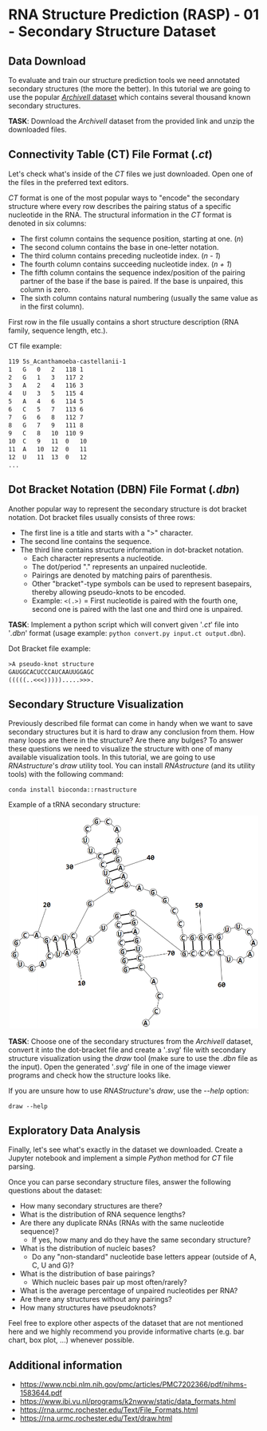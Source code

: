 # RNA Structure Prediction (RASP) - 01 - Secondary Structure Dataset

## Data Download
To evaluate and train our structure prediction tools we need annotated secondary structures (the more the better).
In this tutorial we are going to use the popular [_ArchiveII_ dataset](https://rna.urmc.rochester.edu/pub/archiveII.tar.gz) which contains several thousand known secondary structures.

**TASK**: Download the _ArchiveII_ dataset from the provided link and unzip the downloaded files.

## Connectivity Table (CT) File Format (_.ct_)
Let's check what's inside of the _CT_ files we just downloaded. Open one of the files in the preferred text editors.

_CT_ format is one of the most popular ways to "encode" the secondary structure where every row describes the pairing status of a specific nucleotide in the RNA.
The structural information in the _CT_ format is denoted in six columns:
- The first column contains the sequence position, starting at one. (_n_)
- The second column contains the base in one-letter notation.
- The third column contains preceding nucleotide index. (_n - 1_)
- The fourth column contains succeeding nucleotide index. (_n + 1_)
- The fifth column contains the sequence index/position of the pairing partner of the base if the base is paired. If the base is unpaired, this column is zero.
- The sixth column contains natural numbering (usually the same value as in the first column).

First row in the file usually contains a short structure description (RNA family, sequence length, etc.).

CT file example:
```
119	5s_Acanthamoeba-castellanii-1
1	G	0	2	118	1
2	G	1	3	117	2
3	A	2	4	116	3
4	U	3	5	115	4
5	A	4	6	114	5
6	C	5	7	113	6
7	G	6	8	112	7
8	G	7	9	111	8
9	C	8	10	110	9
10	C	9	11	0	10
11	A	10	12	0	11
12	U	11	13	0	12
...
```

## Dot Bracket Notation (DBN) File Format (_.dbn_)
Another popular way to represent the secondary structure is dot bracket notation. Dot bracket files usually consists of three rows:
- The first line is a title and starts with a ">" character.
- The second line contains the sequence.
- The third line contains structure information in dot-bracket notation.
  - Each character represents a nucleotide. 
  - The dot/period "." represents an unpaired nucleotide.
  - Pairings are denoted by matching pairs of parenthesis.
  - Other "bracket"-type symbols can be used to represent basepairs, thereby allowing pseudo-knots to be encoded.
  - Example: `<(.>)` = First nucleotide is paired with the fourth one, second one is paired with the last one and third one is unpaired.
 
**TASK**: Implement a python script which will convert given '_.ct_' file into '_.dbn_' format (usage example: `python convert.py input.ct output.dbn`).

Dot Bracket file example:
```
>A pseudo-knot structure
GAUGGCACUCCCAUCAAUUGGAGC
(((((..<<<))))).....>>>.
```

## Secondary Structure Visualization
Previously described file format can come in handy when we want to save secondary structures but it is hard to draw any conclusion from them. How many loops are there in the structure? Are there any bulges? To answer these questions we need to visualize the structure with one of many available visualization tools. In this tutorial, we are going to use _RNAstructure_'s _draw_ utility tool. You can install _RNAstructure_ (and its utility tools) with the following command:
```
conda install bioconda::rnastructure
```

Example of a tRNA secondary structure:
<p align="center">
 <img src="../imgs/trna_visualized.png" width="500">
</p>


**TASK**: Choose one of the secondary structures from the _ArchiveII_ dataset, convert it into the dot-bracket file and create a '_.svg_' file with secondary structure visualization using the _draw_ tool (make sure to use the _.dbn_ file as the input). Open the generated '_.svg_' file in one of the image viewer programs and check how the structure looks like.

If you are unsure how to use _RNAStructure_'s _draw_, use the _--help_ option:
```
draw --help
```

## Exploratory Data Analysis
Finally, let's see what's exactly in the dataset we downloaded. Create a Jupyter notebook and implement a simple _Python_ method for _CT_ file parsing.

Once you can parse secondary structure files, answer the following questions about the dataset:
- How many secondary structures are there?
- What is the distribution of RNA sequence lengths?
- Are there any duplicate RNAs (RNAs with the same nucleotide sequence)?
  - If yes, how many and do they have the same secondary structure?
- What is the distribution of nucleic bases?
  - Do any "non-standard" nucleotide base letters appear (outside of A, C, U and G)?
- What is the distribution of base pairings?
  - Which nucleic bases pair up most often/rarely?
- What is the average percentage of unpaired nucleotides per RNA?
- Are there any structures without any pairings?
- How many structures have pseudoknots?

Feel free to explore other aspects of the dataset that are not mentioned here and we highly recommend you provide informative charts (e.g. bar chart, box plot, ...) whenever possible.

## Additional information
- https://www.ncbi.nlm.nih.gov/pmc/articles/PMC7202366/pdf/nihms-1583644.pdf
- https://www.ibi.vu.nl/programs/k2nwww/static/data_formats.html
- https://rna.urmc.rochester.edu/Text/File_Formats.html
- https://rna.urmc.rochester.edu/Text/draw.html
